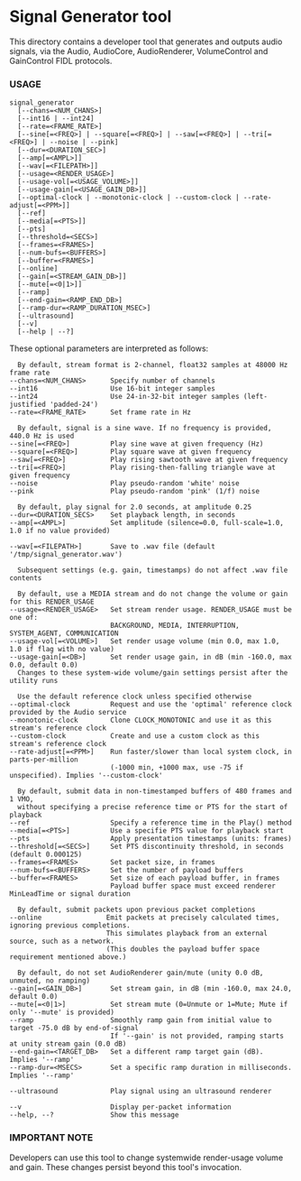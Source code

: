 # Signal Generator tool

This directory contains a developer tool that generates and outputs audio signals, via the Audio,
AudioCore, AudioRenderer, VolumeControl and GainControl FIDL protocols.

### USAGE

    signal_generator
      [--chans=<NUM_CHANS>]
      [--int16 | --int24]
      [--rate=<FRAME_RATE>]
      [--sine[=<FREQ>] | --square[=<FREQ>] | --saw[=<FREQ>] | --tri[=<FREQ>] | --noise | --pink]
      [--dur=<DURATION_SEC>]
      [--amp[=<AMPL>]]
      [--wav[=<FILEPATH>]]
      [--usage=<RENDER_USAGE>]
      [--usage-vol[=<USAGE_VOLUME>]]
      [--usage-gain[=<USAGE_GAIN_DB>]]
      [--optimal-clock | --monotonic-clock | --custom-clock | --rate-adjust[=<PPM>]]
      [--ref]
      [--media[=<PTS>]]
      [--pts]
      [--threshold=<SECS>]
      [--frames=<FRAMES>]
      [--num-bufs=<BUFFERS>]
      [--buffer=<FRAMES>]
      [--online]
      [--gain[=<STREAM_GAIN_DB>]]
      [--mute[=<0|1>]]
      [--ramp]
      [--end-gain=<RAMP_END_DB>]
      [--ramp-dur=<RAMP_DURATION_MSEC>]
      [--ultrasound]
      [--v]
      [--help | --?]

These optional parameters are interpreted as follows:

      By default, stream format is 2-channel, float32 samples at 48000 Hz frame rate
    --chans=<NUM_CHANS>      Specify number of channels
    --int16                  Use 16-bit integer samples
    --int24                  Use 24-in-32-bit integer samples (left-justified 'padded-24')
    --rate=<FRAME_RATE>      Set frame rate in Hz

      By default, signal is a sine wave. If no frequency is provided, 440.0 Hz is used
    --sine[=<FREQ>]          Play sine wave at given frequency (Hz)
    --square[=<FREQ>]        Play square wave at given frequency
    --saw[=<FREQ>]           Play rising sawtooth wave at given frequency
    --tri[=<FREQ>]           Play rising-then-falling triangle wave at given frequency
    --noise                  Play pseudo-random 'white' noise
    --pink                   Play pseudo-random 'pink' (1/f) noise

      By default, play signal for 2.0 seconds, at amplitude 0.25
    --dur=<DURATION_SECS>    Set playback length, in seconds
    --amp[=<AMPL>]           Set amplitude (silence=0.0, full-scale=1.0, 1.0 if no value provided)

    --wav[=<FILEPATH>]       Save to .wav file (default '/tmp/signal_generator.wav')

      Subsequent settings (e.g. gain, timestamps) do not affect .wav file contents

      By default, use a MEDIA stream and do not change the volume or gain for this RENDER_USAGE
    --usage=<RENDER_USAGE>   Set stream render usage. RENDER_USAGE must be one of:
                             BACKGROUND, MEDIA, INTERRUPTION, SYSTEM_AGENT, COMMUNICATION
    --usage-vol[=<VOLUME>]   Set render usage volume (min 0.0, max 1.0, 1.0 if flag with no value)
    --usage-gain[=<DB>]      Set render usage gain, in dB (min -160.0, max 0.0, default 0.0)
      Changes to these system-wide volume/gain settings persist after the utility runs

      Use the default reference clock unless specified otherwise
    --optimal-clock          Request and use the 'optimal' reference clock provided by the Audio service
    --monotonic-clock        Clone CLOCK_MONOTONIC and use it as this stream's reference clock
    --custom-clock           Create and use a custom clock as this stream's reference clock
    --rate-adjust[=<PPM>]    Run faster/slower than local system clock, in parts-per-million
                             (-1000 min, +1000 max, use -75 if unspecified). Implies '--custom-clock'

      By default, submit data in non-timestamped buffers of 480 frames and 1 VMO,
      without specifying a precise reference time or PTS for the start of playback
    --ref                    Specify a reference time in the Play() method
    --media[=<PTS>]          Use a specifie PTS value for playback start  
    --pts                    Apply presentation timestamps (units: frames)
    --threshold[=<SECS>]     Set PTS discontinuity threshold, in seconds (default 0.000125)
    --frames=<FRAMES>        Set packet size, in frames
    --num-bufs=<BUFFERS>     Set the number of payload buffers
    --buffer=<FRAMES>        Set size of each payload buffer, in frames
                             Payload buffer space must exceed renderer MinLeadTime or signal duration

      By default, submit packets upon previous packet completions
    --online                Emit packets at precisely calculated times, ignoring previous completions.
                            This simulates playback from an external source, such as a network.
                            (This doubles the payload buffer space requirement mentioned above.)

      By default, do not set AudioRenderer gain/mute (unity 0.0 dB, unmuted, no ramping)
    --gain[=<GAIN_DB>]       Set stream gain, in dB (min -160.0, max 24.0, default 0.0)
    --mute[=<0|1>]           Set stream mute (0=Unmute or 1=Mute; Mute if only '--mute' is provided)
    --ramp                   Smoothly ramp gain from initial value to target -75.0 dB by end-of-signal
                             If '--gain' is not provided, ramping starts at unity stream gain (0.0 dB)
    --end-gain=<TARGET_DB>   Set a different ramp target gain (dB). Implies '--ramp'
    --ramp-dur=<MSECS>       Set a specific ramp duration in milliseconds. Implies '--ramp'

    --ultrasound             Play signal using an ultrasound renderer

    --v                      Display per-packet information
    --help, --?              Show this message

### IMPORTANT NOTE

Developers can use this tool to change systemwide render-usage volume and gain. These changes
persist beyond this tool's invocation.
